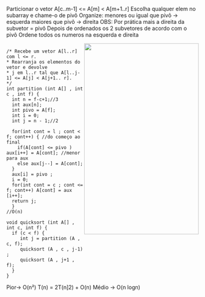 Particionar o vetor
A[c..m-1] <= A[m] < A[m+1..r]
Escolha qualquer elem no subarray e chame-o de pivô 
Organize: menores ou igual que pivô -> esquerda
          maiores que pivô -> direita
OBS: Por prática mais a direita da subvetor = pivô
Depois de ordenados os 2 subvetores de acordo com o pivô
Ordene todos os numeros na esquerda e direita

<img align= "right" width= "300" height= "500" src= "https://user-images.githubusercontent.com/102996679/236327577-f6195b2a-a226-4369-af19-d93aa7e13358.png">

```

/* Recebe um vetor A[l..r] com l <= r.
* Rearranja os elementos do vetor e devolve
* j em l..r tal que A[l..j-1] <= A[j] < A[j+1.. r].
*/
int partition (int A[] , int c , int f) {
  int n = f-c+1;//3
  int aux[n];
  int pivo = A[f];
  int i = 0;
  int j = n - 1;//2
  
  for(int cont = l ; cont < f; cont++) { //do começo ao final
    if(A[cont] <= pivo ) aux[i++] = A[cont]; //menor para aux
    else aux[j--] = A[cont];  
  }
  aux[i] = pivo ;
  i = 0;
  for(int cont = c ; cont <= f; cont++) A[cont] = aux [i++];
  return j;
  }
//O(n)

void quicksort (int A[] , int c, int f) {
  if (c < f) {
     int j = partition (A , c, f);
     quicksort (A , c , j-1) ;
     quicksort (A , j+1 , f);
  }
}
```

Pior->  O(n²)
T(n) = 2T(n]2) + O(n)
Médio -> O(n logn)

